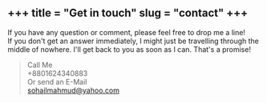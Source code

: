 +++
title = "Get in touch"
slug = "contact"
+++
---
If you have any question or comment, please feel free to drop me a line!  
If you don't get an answer immediately, I might just be travelling through the middle of nowhere. I'll get back to you as soon as I can. That's a promise!

> Call Me  
> +8801624340883  
> Or send an E-Mail  
> sohailmahmud@yahoo.com
